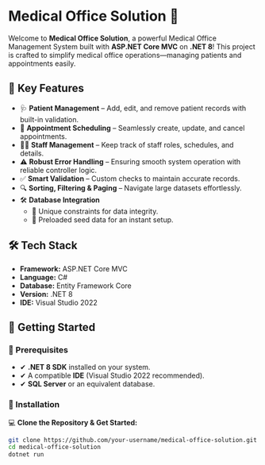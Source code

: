 # Medical Office Solution 🚀

Welcome to **Medical Office Solution**, a powerful Medical Office Management System built with **ASP.NET Core MVC** on **.NET 8**! This project is crafted to simplify medical office operations—managing patients and appointments easily.

## 🌟 Key Features

- 🩺 **Patient Management** – Add, edit, and remove patient records with built-in validation.
- 📅 **Appointment Scheduling** – Seamlessly create, update, and cancel appointments.
- 👨‍⚕️ **Staff Management** – Keep track of staff roles, schedules, and details.
- ⚠️ **Robust Error Handling** – Ensuring smooth system operation with reliable controller logic.
- ✅ **Smart Validation** – Custom checks to maintain accurate records.
- 🔍 **Sorting, Filtering & Paging** – Navigate large datasets effortlessly.
- 🛠️ **Database Integration**
  - 🔹 Unique constraints for data integrity.
  - 🔹 Preloaded seed data for an instant setup.

## 🛠️ Tech Stack

- **Framework:** ASP.NET Core MVC
- **Language:** C#
- **Database:** Entity Framework Core
- **Version:** .NET 8
- **IDE:** Visual Studio 2022

## 🚀 Getting Started

### 🔹 Prerequisites

- ✔ **.NET 8 SDK** installed on your system.
- ✔ A compatible **IDE** (Visual Studio 2022 recommended).
- ✔ **SQL Server** or an equivalent database.

### 🔹 Installation

💻 **Clone the Repository & Get Started:**

```bash
git clone https://github.com/your-username/medical-office-solution.git
cd medical-office-solution
dotnet run
